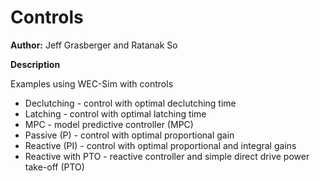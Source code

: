 # Controls

**Author:**	Jeff Grasberger and Ratanak So

**Description**

Examples using WEC-Sim with controls

* Declutching - control with optimal declutching time
* Latching - control with optimal latching time
* MPC - model predictive controller (MPC)
* Passive (P) - control with optimal proportional gain
* Reactive (PI) - control with optimal proportional and integral gains
* Reactive with PTO - reactive controller and simple direct drive power take-off (PTO)